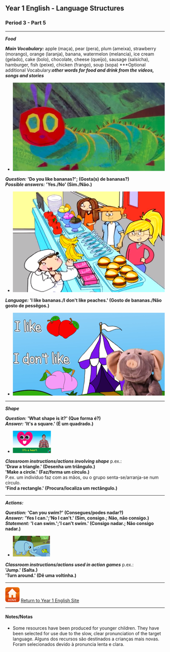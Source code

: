 ## Year 1 English - Language Structures
### Period 3  - Part 5

***

***Food***

***Main Vocabulary:*** apple (maça), pear (pera), plum (ameixa), strawberry (morango), orange (laranja), banana, watermelon (melancia), ice cream (gelado), cake (bolo), chocolate, cheese (queijo), sausage (salsicha), hamburger, fish (peixe), chicken (frango), soup (sopa)
***Optional additional Vocabulary:***other words for food and drink from the videos, songs and stories***

* [![vhc1](/images/vhc1.png)](https://www.youtube.com/watch?v=75NQK-Sm1YY)

***Question:*** **'Do you like bananas?'; (Gosta(s) de bananas?)**  
***Possible answers:*** **'Yes./No' (Sim./Não.)**  

* [![kbfd](/images/kbfd.PNG)](https://www.youtube.com/watch?v=H-WVXo_XUQ8)

***Language:*** **'I like bananas./I don't like peaches.' (Gosto de bananas./Não gosto de pessêgos.)**  

* [![mlfd1](/images/mlfd1.PNG)](https://www.youtube.com/watch?v=W_siaVSv3Qs)  

***



***Shape***

***Question:*** **'What shape is it?' (Que forma é?)**  
***Answer:*** **'It's a square.' (É um quadrado.)**  

* [![shso3](/images/shso3.PNG)](https://www.youtube.com/watch?v=9GFEjNL0XXw)  

***Classroom instructions/actions involving shape*** p.ex.:  
**'Draw a triangle.' (Desenha um triângulo.)**  
**'Make a circle.' (Faz/forma um círculo.)**  
P.ex. um indivíduo faz com as mãos, ou o grupo senta-se/arranja-se num círculo.  
**'Find a rectangle.' (Procura/localiza um rectângulo.)**  

***

***Actions:***  

***Question:*** **'Can you swim?' (Consegues/podes nadar?)**  
***Answer:*** **'Yes I can.';'No I can't.' (Sim, consigo.; Não, não consigo.)**  
***Statement:*** **'I can swim.';'I can't swim.' (Consigo nadar.; Não consigo nadar.)**

* [![ican](/images/ican.png)](https://www.youtube.com/watch?v=8F0NYBBKczM)

***Classroom instructions/actions used in action games*** p.ex.:  
**'Jump.' (Salta.)**  
**'Turn around.' (Dê uma voltinha.)**  

***

[![home](/images/home.PNG)](https://tangerina-pt.github.io/English/Year1) [Return to Year 1 English Site](https://tangerina-pt.github.io/English/Year1)

***


#### Notes/Notas
* Some resources have been produced for younger children. They have been selected for use due to the slow, clear pronunciation of the target language. Alguns dos recursos são destinados a crianças mais novas. Foram selecionados devido à pronuncia lenta e clara.
